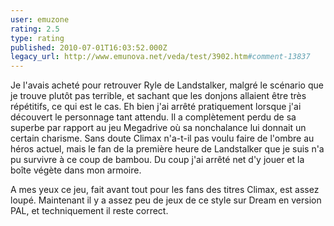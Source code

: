 ```yaml
---
user: emuzone
rating: 2.5
type: rating
published: 2010-07-01T16:03:52.000Z
legacy_url: http://www.emunova.net/veda/test/3902.htm#comment-13837
---
```

Je l'avais acheté pour retrouver Ryle de Landstalker, malgré le scénario que je trouve plutôt pas terrible, et sachant que les donjons allaient être très répétitifs, ce qui est le cas. Eh bien j'ai arrêté pratiquement lorsque j'ai découvert le personnage tant attendu. Il a complètement perdu de sa superbe par rapport au jeu Megadrive où sa nonchalance lui donnait un certain charisme. Sans doute Climax n'a-t-il pas voulu faire de l'ombre au héros actuel, mais le fan de la première heure de Landstalker que je suis n'a pu survivre à ce coup de bambou. Du coup j'ai arrêté net d'y jouer et la boîte végète dans mon armoire.

A mes yeux ce jeu, fait avant tout pour les fans des titres Climax, est assez loupé. Maintenant il y a assez peu de jeux de ce style sur Dream en version PAL, et techniquement il reste correct.